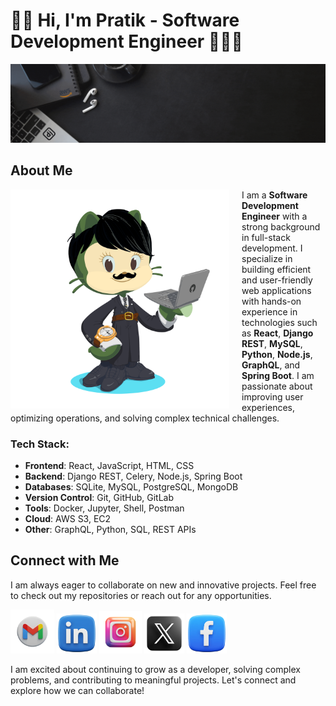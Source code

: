 # 👋🏼 Hi, I'm Pratik - Software Development Engineer 🧑🏼‍💻

![Banner](Banner.gif)

## About Me

<img src="octocat.png" align="left" alt="Octocat" style="margin-right: 20px; width: 350px;">

I am a **Software Development Engineer** with a strong background in full-stack development. I specialize in building efficient and user-friendly web applications with hands-on experience in technologies such as **React**, **Django REST**, **MySQL**, **Python**, **Node.js**, **GraphQL**, and **Spring Boot**. I am passionate about improving user experiences, optimizing operations, and solving complex technical challenges.

### Tech Stack:
- **Frontend**: React, JavaScript, HTML, CSS
- **Backend**: Django REST, Celery, Node.js, Spring Boot
- **Databases**: SQLite, MySQL, PostgreSQL, MongoDB
- **Version Control**: Git, GitHub, GitLab
- **Tools**: Docker, Jupyter, Shell, Postman
- **Cloud**: AWS S3, EC2
- **Other**: GraphQL, Python, SQL, REST APIs

## Connect with Me
I am always eager to collaborate on new and innovative projects. Feel free to check out my repositories or reach out for any opportunities.
<p align="left">
    <a href="mailto:pratikmandgebussiness@gmail.com"><img src="social/gmail.png" alt="Pratik Mandge - Gmail" height="70"></a>
    <a href="https://www.linkedin.com/in/pratik-mandge/"><img src="social/linkedin.png" alt="Pratik Mandge - LinkedIn" height="64"></a>
    <a href="https://www.instagram.com/pratik_mandge"><img src="social/instagram.png" alt="Pratik Mandge - Instagram" height="68"></a>
    <a href="https://x.com/pratikmandge"><img src="social/x.png" alt="X" height="64"></a>
    <a href="https://www.facebook.com/pratik.mandge.5"><img src="social/facebook.png" alt="Pratik Mandge - Facebook" height="64"></a>
</p>

I am excited about continuing to grow as a developer, solving complex problems, and contributing to meaningful projects. Let's connect and explore how we can collaborate!
